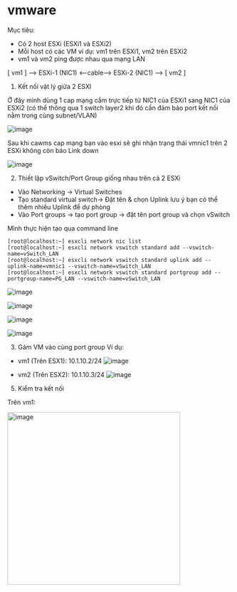 # vmware

Mục tiêu:
- Có 2 host ESXi (ESXi1 và ESXi2)
- Mỗi host có các VM ví dụ: vm1 trên ESXi1, vm2 trên ESXi2
- vm1 và vm2 ping được nhau qua mạng LAN

[ vm1 ] --> ESXi-1 (NIC1) <--cable--> ESXi-2 (NIC1) --> [ vm2 ]

1. Kết nối vật lý giữa 2 ESXI

Ở đây mình dùng 1 cap mạng cắm trực tiếp từ NIC1 của ESXi1 sang NIC1 của ESXi2 (có thể thông qua 1 switch layer2 khi đó cần đảm bảo port kết nối nằm trong cùng subnet/VLAN)

![image](https://github.com/user-attachments/assets/2876bdf3-95cd-49ab-9be3-97a73def522a)

Sau khi cawms cap mạng bạn vào esxi sẽ ghi nhận trạng thái vmnic1 trên 2 ESXi không còn báo Link down

![image](https://github.com/user-attachments/assets/275fac7a-f2d1-4358-a17c-d587bd54986c)


2. Thiết lập vSwitch/Port Group giống nhau trên cả 2 ESXi

- Vào Networking -> Virtual Switches
- Tạo standard virtual switch-> Đặt tên & chọn Uplink lưu ý bạn có thể thêm nhiều Uplink để dự phòng
- Vào Port groups -> tạo port group -> đặt tên port group và chọn vSwitch

Mình thực hiện tạo qua command line
```
[root@localhost:~] esxcli network nic list
[root@localhost:~] esxcli network vswitch standard add --vswitch-name=vSwitch_LAN
[root@localhost:~] esxcli network vswitch standard uplink add --uplink-name=vmnic1 --vswitch-name=vSwitch_LAN
[root@localhost:~] esxcli network vswitch standard portgroup add --portgroup-name=PG_LAN --vswitch-name=vSwitch_LAN
```

![image](https://github.com/user-attachments/assets/5709bc4c-5067-4151-aa43-076f3a2f9f8e)

![image](https://github.com/user-attachments/assets/de76cf23-4e9b-4317-a4b3-e349388a2269)

![image](https://github.com/user-attachments/assets/08118472-71d8-4615-9781-a5ac5184bf6e)

![image](https://github.com/user-attachments/assets/2f7aa63e-6f74-4bd5-ab81-61668762bbe9)

3. Gám VM vào cùng port group
Ví dụ:
- vm1 (Trên ESX1): 10.1.10.2/24
![image](https://github.com/user-attachments/assets/2897811a-aab8-47a9-a259-222a14a67ae0)


- vm2 (Trên ESX2): 10.1.10.3/24
![image](https://github.com/user-attachments/assets/b3c54db2-5312-49c3-913c-1d140e64953c)


5. Kiểm tra kết nối

Trên vm1:

<img width="388" alt="image" src="https://github.com/user-attachments/assets/d1222e3e-be8d-4c37-96d1-f634441ada12" />

